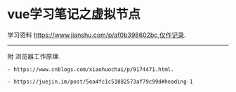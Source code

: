 # vue学习笔记之虚拟节点
学习资料 https://www.jianshu.com/p/af0b398602bc,仅作记录.   
***

附 浏览器工作原理.  

    - https://www.cnblogs.com/xiaohuochai/p/9174471.html. 

    - https://juejin.im/post/5ea4fc1c51882573af79c99d#heading-1   

